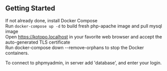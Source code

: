 ## Getting Started

If not already done, install Docker Compose <br>
Run `docker-compose up -d` to build fresh php-apache image and pull mysql image <br>
Open https://kotopo.localhost in your favorite web browser and accept the auto-generated TLS certificate <br>
Run docker-compose down --remove-orphans to stop the Docker containers.<br>

To connect to phpmyadmin, in server add 'database', and enter your login.
